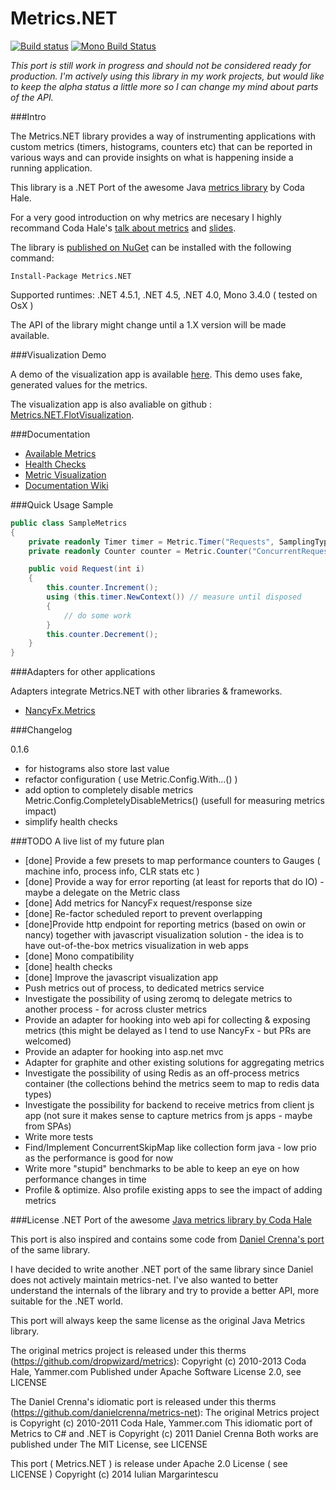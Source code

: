 Metrics.NET
===========

[![Build status](https://ci.appveyor.com/api/projects/status/m6ng7uml4wqm3ni2)](https://ci.appveyor.com/project/etishor/metrics-net)
[![Mono Build Status](https://api.travis-ci.org/etishor/Metrics.NET.svg)](https://travis-ci.org/etishor/Metrics.NET)

_This port is still work in progress and should not be considered ready for production. I'm actively using this library in my work projects, but would like to keep the alpha status a little more so I can change my mind about parts of the API._

###Intro

The Metrics.NET library provides a way of instrumenting applications with custom metrics (timers, histograms, counters etc) that can be reported in various ways and can provide insights on what is happening inside a running application. 

This library is a .NET Port of the awesome Java [metrics library](https://github.com/dropwizard/metrics) by Coda Hale.

For a very good introduction on why metrics are necesary I highly recommand Coda Hale's [talk about metrics](https://www.youtube.com/watch?v=czes-oa0yik) and [slides](https://dl.dropboxusercontent.com/u/2744222/2011-04-09-Metrics-Metrics-Everywhere.pdf).

The library is [published on NuGet](https://www.nuget.org/packages/Metrics.NET/) can be installed with the following command:

    Install-Package Metrics.NET

Supported runtimes: .NET 4.5.1, .NET 4.5, .NET 4.0, Mono 3.4.0 ( tested on OsX )

The API of the library might change until a 1.X version will be made available.

###Visualization Demo

A demo of the visualization app is available [here](http://www.erata.net/Metrics.NET/demo/). This demo uses fake, generated values for the metrics.

The visualization app is also avaliable on github : [Metrics.NET.FlotVisualization](https://github.com/etishor/Metrics.NET.FlotVisualization). 

###Documentation

* [Available Metrics](https://github.com/etishor/Metrics.NET/wiki/Available-Metrics)
* [Health Checks](https://github.com/etishor/Metrics.NET/wiki/Health-Checks)
* [Metric Visualization](https://github.com/etishor/Metrics.NET/wiki/Metrics-Visualization)
* [Documentation Wiki](https://github.com/etishor/Metrics.NET/wiki/)

###Quick Usage Sample

```csharp
public class SampleMetrics
{
    private readonly Timer timer = Metric.Timer("Requests", SamplingType.FavourRecent, Unit.Requests);
    private readonly Counter counter = Metric.Counter("ConcurrentRequests", Unit.Requests);

    public void Request(int i)
    {
        this.counter.Increment();
        using (this.timer.NewContext()) // measure until disposed
        {
            // do some work
        }
        this.counter.Decrement();
    }
}
```

###Adapters for other applications

Adapters integrate Metrics.NET with other libraries & frameworks.

* [NancyFx.Metrics](https://github.com/etishor/Metrics.NET/wiki/NancyFX-Metrics-Adapter)

###Changelog

0.1.6
* for histograms also store last value
* refactor configuration ( use Metric.Config.With...() )
* add option to completely disable metrics Metric.Config.CompletelyDisableMetrics() (usefull for measuring metrics impact)
* simplify health checks


###TODO
A live list of my future plan

* [done] Provide a few presets to map performance counters to Gauges ( machine info, process info, CLR stats etc )
* [done] Provide a way for error reporting (at least for reports that do IO) - maybe a delegate on the Metric class
* [done] Add metrics for NancyFx request/response size
* [done] Re-factor scheduled report to prevent overlapping
* [done]Provide http endpoint for reporting metrics (based on owin or nancy) together with javascript visualization solution - the idea is to have out-of-the-box metrics visualization in web apps
* [done] Mono compatibility
* [done] health checks
* [done] Improve the javascript visualization app
* Push metrics out of process, to dedicated metrics service
* Investigate the possibility of using zeromq to delegate metrics to another process - for across cluster metrics
* Provide an adapter for hooking into web api for collecting & exposing metrics (this might be delayed as I tend to use NancyFx - but PRs are welcomed)
* Provide an adapter for hooking into asp.net mvc
* Adapter for graphite and other existing solutions for aggregating metrics
* Investigate the possibility of using Redis as an off-process metrics container (the collections behind the metrics seem to map to redis data types)
* Investigate the possibility for backend to receive metrics from client js app (not sure it makes sense to capture metrics from js apps - maybe from SPAs)
* Write more tests
* Find/Implement ConcurrentSkipMap like collection form java - low prio as the performance is good for now
* Write more "stupid" benchmarks to be able to keep an eye on how performance changes in time
* Profile & optimize. Also profile existing apps to see the impact of adding metrics

###License
.NET Port of the awesome [Java metrics library by Coda Hale](https://github.com/dropwizard/metrics)

This port is also inspired and contains some code from [Daniel Crenna's port](https://github.com/danielcrenna/metrics-net) of the same library.

I have decided to write another .NET port of the same library since Daniel does not actively maintain metrics-net. 
I've also wanted to better understand the internals of the library and try to provide a better API, more suitable for the .NET world.

This port will always keep the same license as the original Java Metrics library.

The original metrics project is released under this therms (https://github.com/dropwizard/metrics):
Copyright (c) 2010-2013 Coda Hale, Yammer.com
Published under Apache Software License 2.0, see LICENSE

The Daniel Crenna's idiomatic port is released under this therms (https://github.com/danielcrenna/metrics-net):
The original Metrics project is Copyright (c) 2010-2011 Coda Hale, Yammer.com
This idiomatic port of Metrics to C# and .NET is Copyright (c) 2011 Daniel Crenna
Both works are published under The MIT License, see LICENSE

This port ( Metrics.NET ) is release under Apache 2.0 License ( see LICENSE ) 
Copyright (c) 2014 Iulian Margarintescu

